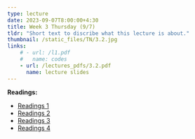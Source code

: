 ```yaml
---
type: lecture
date: 2023-09-07T8:00:00+4:30
title: Week 3 Thursday (9/7)
tldr: "Short text to discribe what this lecture is about."
thumbnail: /static_files/TN/3.2.jpg
links: 
    # - url: /l1.pdf
    #   name: codes
    - url: /lectures_pdfs/3.2.pdf
      name: lecture slides
---
```

**Readings:**
- [Readings 1](/readings_pdfs/week2/TH/r1.pdf)
- [Readings 2](/readings_pdfs/week2/TH/r2.pdf)
- [Readings 3](/readings_pdfs/week2/TH/r3.pdf)
- [Readings 4](/readings_pdfs/week2/TH/r4.pdf)


